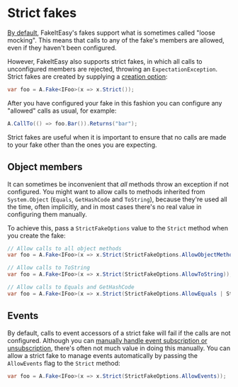 # Strict fakes

[By default](default-fake-behavior.md), FakeItEasy's fakes support
what is sometimes called "loose mocking". This means that calls to any
of the fake's members are allowed, even if they haven't been
configured.

However, FakeItEasy also supports strict fakes, in which all calls to
unconfigured members are rejected, throwing an
`ExpectationException`. Strict fakes are created by supplying a
[creation option](creating-fakes.md#explicit-creation-options):

```csharp
var foo = A.Fake<IFoo>(x => x.Strict());
```

After you have configured your fake in this fashion you can configure
any "allowed" calls as usual, for example:

```csharp
A.CallTo(() => foo.Bar()).Returns("bar");
```

Strict fakes are useful when it is important to ensure that no calls
are made to your fake other than the ones you are expecting.

## Object members

It can sometimes be inconvenient that *all* methods throw an exception
if not configured. You might want to allow calls to methods inherited
from `System.Object` (`Equals`, `GetHashCode` and `ToString`), because
they're used all the time, often implicitly, and in most cases there's
no real value in configuring them manually.

To achieve this, pass a `StrictFakeOptions` value to the `Strict`
method when you create the fake:

```csharp
// Allow calls to all object methods
var foo = A.Fake<IFoo>(x => x.Strict(StrictFakeOptions.AllowObjectMethods));

// Allow calls to ToString
var foo = A.Fake<IFoo>(x => x.Strict(StrictFakeOptions.AllowToString));

// Allow calls to Equals and GetHashCode
var foo = A.Fake<IFoo>(x => x.Strict(StrictFakeOptions.AllowEquals | StrictFakeOptions.AllowGetHashCode));
```

## Events

By default, calls to event accessors of a strict fake will fail if the
calls are not configured. Although you can [manually handle event subscription
or unsubscription](raising-events.md#limitations), there's often not much value
in doing this manually. You can allow a strict fake to manage events
automatically by passing the `AllowEvents` flag to the `Strict` method:

```csharp
var foo = A.Fake<IFoo>(x => x.Strict(StrictFakeOptions.AllowEvents));
```
